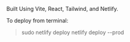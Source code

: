 Built Using Vite, React, Tailwind, and Netlify.

To deploy from terminal:
> sudo netlify deploy
>netlify deploy --prod